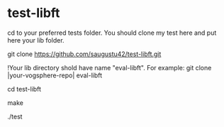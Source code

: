 # test-libft

cd to your preferred tests folder. 
You should clone my test here and put here your lib folder.

git clone https://github.com/saugustu42/test-libft.git

!Your lib directory shold have name "eval-libft". For example:
git clone |your-vogsphere-repo| eval-libft

cd test-libft

make

./test
